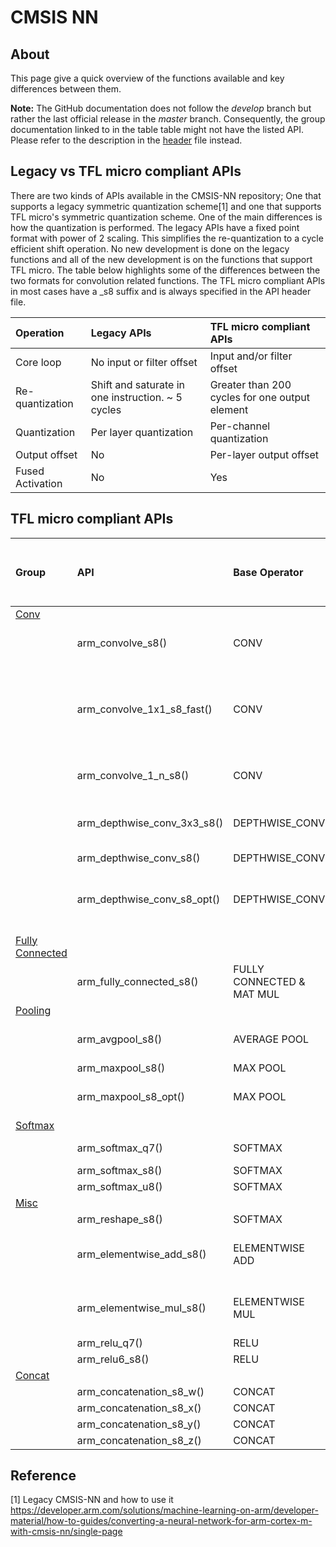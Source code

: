 # CMSIS NN

## About
This page  give a quick overview of the functions available and key differences between them.

**Note:** The GitHub documentation does not follow the *develop* branch but rather the last official release in the *master* branch. Consequently, the group documentation linked to in the table table might not have the listed API. Please refer to the description in the [header](https://github.com/ARM-software/CMSIS_5/blob/develop/CMSIS/NN/Include/arm_nnfunctions.h) file instead.

## Legacy vs TFL micro compliant APIs
There are two kinds of APIs available in the CMSIS-NN repository; One that supports a legacy symmetric quantization scheme[1] and one that supports TFL micro's symmetric quantization scheme. One of the main differences is how the quantization is performed. The legacy APIs have a fixed point format with power of 2 scaling. This simplifies the re-quantization to a cycle efficient shift operation. No new development is done on the legacy functions and all of the new development is on the functions that support TFL micro. The table below highlights some of the differences between the two formats for convolution related functions. The TFL micro compliant APIs in most cases have a _s8 suffix and is always specified in the API header file.

Operation | Legacy APIs | TFL micro compliant APIs|
|:-----------|:---------------------|:-------------|
Core loop | No input or filter offset | Input and/or filter offset |
Re-quantization | Shift and saturate in one instruction. ~ 5 cycles | Greater than 200 cycles for one output element
Quantization | Per layer quantization | Per-channel quantization
Output offset | No | Per-layer output offset
Fused Activation | No | Yes

## TFL micro compliant APIs
Group | API | Base Operator | Input Constraints | Additional memory required for <br/> optimizations (bytes) | DSP Optimized |  MVE Optimized | Other comments |
|:----| :---| :------------ | :---------------- | :--------------------------------------------------------| :-------------| :------------- | :------------- |
|[Conv](https://arm-software.github.io/CMSIS_5/NN/html/group__NNConv.html)||||| |  ||
||arm_convolve_s8()|CONV|dilation = 1|4 * ker_x * ker_y * input_ch| Yes | Yes ||
||arm_convolve_1x1_s8_fast() | CONV | dilation = 1 <br/> ker_x = 1, ker_y = 1 <br/> pad = 0<br/> stride = 1<br/> input_ch % 4 = 0| 0 | Yes |Yes ||
||arm_convolve_1_n_s8() | CONV | dilation = 1 <br/> output_y % 4 = 0 | No |Yes ||
|| arm_depthwise_conv_3x3_s8() | DEPTHWISE_CONV | dilation = 1 <br/> depth_multiplier = 1 <br/> pad_x <= 1 | No|No|No| Preferred function for 3x3 kernel size for DSP extension. </br> For MVE, use arm_depthwise_conv_s8_opt()||
| | arm_depthwise_conv_s8() | DEPTHWISE_CONV | dilation = 1  | No|No|No||
|| arm_depthwise_conv_s8_opt()| DEPTHWISE_CONV | dilation = 1 <br/> depth_multiplier = 1 | DSP: 2 * ker_x * ker_y * input_ch <br/> MVE: 2 * DSP + 4 | Yes| Yes| Best case is when channels are multiple of 4 or <br/>at the least >= 4 |
|[Fully Connected](https://arm-software.github.io/CMSIS_5/NN/html/group__FC.html)||||| |  | |
|| arm_fully_connected_s8() |FULLY CONNECTED & <br/> MAT MUL  | None | 0 | Yes | Yes | |
|[Pooling](https://arm-software.github.io/CMSIS_5/NN/html/group__Pooling.html)||||| |  ||
|| arm_avgpool_s8() | AVERAGE POOL | None | None | No| Yes| Best case case is when channels are multiple of 4 or <br/> at the least >= 4 |
|| arm_maxpool_s8() | MAX POOL | None | None | No| No|  |
|| arm_maxpool_s8_opt() | MAX POOL | None | input_ch * output_x * 2 | Yes|Yes| Best case case is when channels are multiple of 4 or <br/> at the least >= 4 |
|[Softmax](https://arm-software.github.io/CMSIS_5/NN/html/group__Softmax.html)||||| |  ||
||arm_softmax_q7()| SOFTMAX | None | None | Yes | No | Not bit exact to TFLu but can be up to 70x faster |
||arm_softmax_s8()| SOFTMAX | None | None | No | Yes | Bit exact to TFLu |
||arm_softmax_u8()| SOFTMAX | None | None | No | No | Bit exact to TFLu |
|[Misc](https://arm-software.github.io/CMSIS_5/NN/html/group__groupNN.html)||||| |  ||
||arm_reshape_s8()| SOFTMAX | None | None | No | No | |
||arm_elementwise_add_s8()| ELEMENTWISE ADD | None | None | Yes| Yes| Reshape is not done in this function <br/> Only minor improvements are expected |
||arm_elementwise_mul_s8()| ELEMENTWISE MUL | None | None | Yes| Yes| Reshape is not done in this function <br/> Only minor improvements are expected |
||arm_relu_q7() | RELU | None | None | Yes| No|
||arm_relu6_s8() | RELU | None | None | Yes| No|
|[Concat](https://arm-software.github.io/CMSIS_5/NN/html/group__groupNN.html)||||| |  ||
||arm_concatenation_s8_w() | CONCAT | None | None | No| No||
||arm_concatenation_s8_x() | CONCAT | None | None | No| No||
||arm_concatenation_s8_y() | CONCAT | None | None | No| No||
||arm_concatenation_s8_z() | CONCAT | None | None | No| No||


## Reference
[1] Legacy CMSIS-NN and how to use it https://developer.arm.com/solutions/machine-learning-on-arm/developer-material/how-to-guides/converting-a-neural-network-for-arm-cortex-m-with-cmsis-nn/single-page
